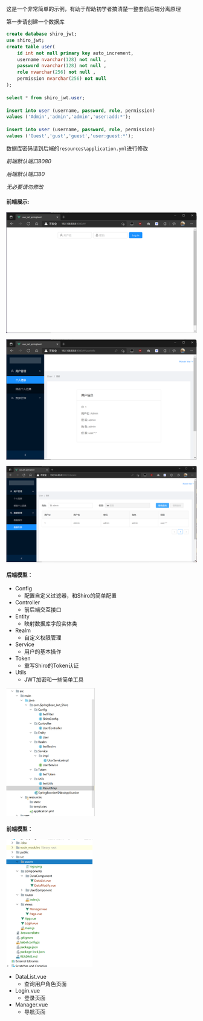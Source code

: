 这是一个非常简单的示例，有助于帮助初学者搞清楚一整套前后端分离原理

第一步请创建一个数据库

```sql
create database shiro_jwt;
use shiro_jwt;
create table user(
    id int not null primary key auto_increment,
    username nvarchar(128) not null ,
    password nvarchar(128) not null ,
    role nvarchar(256) not null ,
    permission nvarchar(256) not null
);

select * from shiro_jwt.user;

insert into user (username, password, role, permission)
values ('Admin','admin','admin','user:add:*');

insert into user (username, password, role, permission)
values ('Guest','gust','guest','user:guest:*');
```

数据库密码请到后端的`resources\application.yml`进行修改

*前端默认端口8080*

*后端默认端口80*

*无必要请勿修改*

#### 前端展示:

![](./img/login.png)

![](./img/userinfo.png)

![](./img/queryforrole.png)

#### 后端模型：

- Config
  - 配置自定义过滤器，和Shiro的简单配置
- Controller
  - 前后端交互接口
- Entity
  - 映射数据库字段实体类
- Realm
  - 自定义权限管理
- Service
  - 用户的基本操作
- Token
  - 重写Shiro的Token认证
- Utils
  - JWT加密和一些简单工具

<img src="./img/springboot.png" style="zoom:33%;" />

#### 前端模型：

<img src="./img/vue.png" style="zoom:33%;" />

- DataList.vue
  - 查询用户角色页面
- Login.vue
  - 登录页面
- Manager.vue
  - 导航页面

